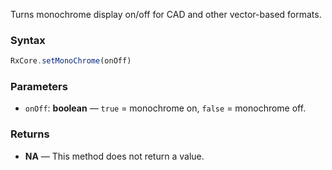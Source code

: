 Turns monochrome display on/off for CAD and other vector-based formats.

### Syntax

```typescript
RxCore.setMonoChrome(onOff)
```

### Parameters

- `onOff`: **boolean** — `true` = monochrome on, `false` = monochrome off.

### Returns

- **NA** — This method does not return a value.